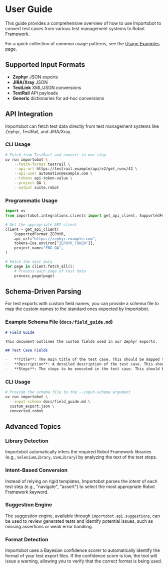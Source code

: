 # User Guide

This guide provides a comprehensive overview of how to use Importobot to convert test cases from various test management systems to Robot Framework.

For a quick collection of common usage patterns, see the [Usage Examples](Usage-Examples.md) page.

## Supported Input Formats

- **Zephyr** JSON exports
- **JIRA/Xray** JSON
- **TestLink** XML/JSON conversions
- **TestRail** API payloads
- **Generic** dictionaries for ad-hoc conversions

## API Integration

Importobot can fetch test data directly from test management systems like Zephyr, TestRail, and JIRA/Xray.

### CLI Usage

```bash
# Fetch from TestRail and convert in one step
uv run importobot \
    --fetch-format testrail \
    --api-url https://testrail.example/api/v2/get_runs/42 \
    --api-user automation@example.com \
    --tokens api-token-value \
    --project QA \
    --output suite.robot
```

### Programmatic Usage

```python
import os
from importobot.integrations.clients import get_api_client, SupportedFormat

# Get the appropriate API client
client = get_api_client(
    SupportedFormat.ZEPHYR,
    api_url="https://zephyr.example.com",
    tokens=[os.environ["ZEPHYR_TOKEN"]],
    project_name="ENG-QA",
)

# Fetch the test data
for page in client.fetch_all():
    # Process each page of test data
    process_page(page)
```

## Schema-Driven Parsing

For test exports with custom field names, you can provide a schema file to map the custom names to the standard ones expected by Importobot.

### Example Schema File (`docs/field_guide.md`)

```markdown
# Field Guide

This document outlines the custom fields used in our Zephyr exports.

## Test Case Fields

-   **Title**: The main title of the test case. This should be mapped to the `name` field.
-   **Description**: A detailed description of the test case. This should be mapped to the `description` field.
-   **Steps**: The steps to be executed in the test case. This should be mapped to the `steps` field.
```

### CLI Usage

```bash
# Provide the schema file to the --input-schema argument
uv run importobot \
  --input-schema docs/field_guide.md \
  custom_export.json \
  converted.robot
```

## Advanced Topics

### Library Detection

Importobot automatically infers the required Robot Framework libraries (e.g., `SeleniumLibrary`, `SSHLibrary`) by analyzing the text of the test steps.

### Intent-Based Conversion

Instead of relying on rigid templates, Importobot parses the *intent* of each test step (e.g., "navigate", "assert") to select the most appropriate Robot Framework keyword.

### Suggestion Engine

The suggestion engine, available through `importobot.api.suggestions`, can be used to review generated tests and identify potential issues, such as missing assertions or weak error handling.

### Format Detection

Importobot uses a Bayesian confidence scorer to automatically identify the format of your test export files. If the confidence score is low, the tool will issue a warning, allowing you to verify that the correct format is being used.